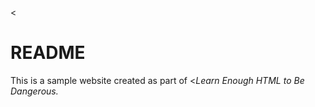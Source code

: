 <!DOCTYPE html>
<<h1>README</h1>
<p>This is a sample website created as part of <<em>Learn Enough HTML to Be Dangerous.</em>
  <p/>

